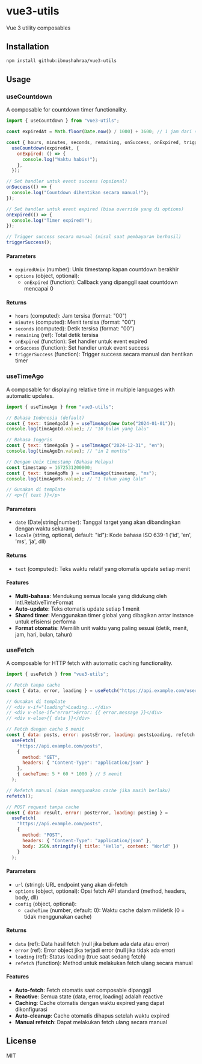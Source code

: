 # vue3-utils

Vue 3 utility composables

## Installation

```bash
npm install github:ibnushahraa/vue3-utils
```

## Usage

### useCountdown

A composable for countdown timer functionality.

```javascript
import { useCountdown } from "vue3-utils";

const expiredAt = Math.floor(Date.now() / 1000) + 3600; // 1 jam dari sekarang

const { hours, minutes, seconds, remaining, onSuccess, onExpired, triggerSuccess } =
  useCountdown(expiredAt, {
    onExpired: () => {
      console.log("Waktu habis!");
    },
  });

// Set handler untuk event success (opsional)
onSuccess(() => {
  console.log("Countdown dihentikan secara manual!");
});

// Set handler untuk event expired (bisa override yang di options)
onExpired(() => {
  console.log("Timer expired!");
});

// Trigger success secara manual (misal saat pembayaran berhasil)
triggerSuccess();
```

#### Parameters

- `expiredUnix` (number): Unix timestamp kapan countdown berakhir
- `options` (object, optional):
  - `onExpired` (function): Callback yang dipanggil saat countdown mencapai 0

#### Returns

- `hours` (computed): Jam tersisa (format: "00")
- `minutes` (computed): Menit tersisa (format: "00")
- `seconds` (computed): Detik tersisa (format: "00")
- `remaining` (ref): Total detik tersisa
- `onExpired` (function): Set handler untuk event expired
- `onSuccess` (function): Set handler untuk event success
- `triggerSuccess` (function): Trigger success secara manual dan hentikan timer

### useTimeAgo

A composable for displaying relative time in multiple languages with automatic updates.

```javascript
import { useTimeAgo } from "vue3-utils";

// Bahasa Indonesia (default)
const { text: timeAgoId } = useTimeAgo(new Date("2024-01-01"));
console.log(timeAgoId.value); // "10 bulan yang lalu"

// Bahasa Inggris
const { text: timeAgoEn } = useTimeAgo("2024-12-31", "en");
console.log(timeAgoEn.value); // "in 2 months"

// Dengan Unix timestamp (Bahasa Melayu)
const timestamp = 1672531200000;
const { text: timeAgoMs } = useTimeAgo(timestamp, "ms");
console.log(timeAgoMs.value); // "1 tahun yang lalu"

// Gunakan di template
// <p>{{ text }}</p>
```

#### Parameters

- `date` (Date|string|number): Tanggal target yang akan dibandingkan dengan waktu sekarang
- `locale` (string, optional, default: "id"): Kode bahasa ISO 639-1 ('id', 'en', 'ms', 'ja', dll)

#### Returns

- `text` (computed): Teks waktu relatif yang otomatis update setiap menit

#### Features

- **Multi-bahasa**: Mendukung semua locale yang didukung oleh Intl.RelativeTimeFormat
- **Auto-update**: Teks otomatis update setiap 1 menit
- **Shared timer**: Menggunakan timer global yang dibagikan antar instance untuk efisiensi performa
- **Format otomatis**: Memilih unit waktu yang paling sesuai (detik, menit, jam, hari, bulan, tahun)

### useFetch

A composable for HTTP fetch with automatic caching functionality.

```javascript
import { useFetch } from "vue3-utils";

// Fetch tanpa cache
const { data, error, loading } = useFetch("https://api.example.com/users");

// Gunakan di template
// <div v-if="loading">Loading...</div>
// <div v-else-if="error">Error: {{ error.message }}</div>
// <div v-else>{{ data }}</div>

// Fetch dengan cache 5 menit
const { data: posts, error: postsError, loading: postsLoading, refetch } =
  useFetch(
    "https://api.example.com/posts",
    {
      method: "GET",
      headers: { "Content-Type": "application/json" }
    },
    { cacheTime: 5 * 60 * 1000 } // 5 menit
  );

// Refetch manual (akan menggunakan cache jika masih berlaku)
refetch();

// POST request tanpa cache
const { data: result, error: postError, loading: posting } =
  useFetch(
    "https://api.example.com/posts",
    {
      method: "POST",
      headers: { "Content-Type": "application/json" },
      body: JSON.stringify({ title: "Hello", content: "World" })
    }
  );
```

#### Parameters

- `url` (string): URL endpoint yang akan di-fetch
- `options` (object, optional): Opsi fetch API standard (method, headers, body, dll)
- `config` (object, optional):
  - `cacheTime` (number, default: 0): Waktu cache dalam milidetik (0 = tidak menggunakan cache)

#### Returns

- `data` (ref): Data hasil fetch (null jika belum ada data atau error)
- `error` (ref): Error object jika terjadi error (null jika tidak ada error)
- `loading` (ref): Status loading (true saat sedang fetch)
- `refetch` (function): Method untuk melakukan fetch ulang secara manual

#### Features

- **Auto-fetch**: Fetch otomatis saat composable dipanggil
- **Reactive**: Semua state (data, error, loading) adalah reactive
- **Caching**: Cache otomatis dengan waktu expired yang dapat dikonfigurasi
- **Auto-cleanup**: Cache otomatis dihapus setelah waktu expired
- **Manual refetch**: Dapat melakukan fetch ulang secara manual

## License

MIT
